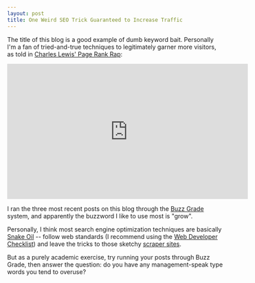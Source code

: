 ```yaml
---
layout: post
title: One Weird SEO Trick Guaranteed to Increase Traffic
---
```

  
The title of this blog is a good example of dumb keyword bait. Personally I'm a fan of tried-and-true techniques to legitimately garner more visitors, as told in <a href="http://www.youtube.com/watch?v=fnSJBpB_OKQ">Charles Lewis' Page Rank Rap</a>:

<iframe width="560" height="315" src="http://www.youtube.com/embed/fnSJBpB_OKQ" frameborder="0" allowfullscreen></iframe>

I ran the three most recent posts on this blog through the <a href="http://codyromano.com/buzzgrade">Buzz Grade</a> system, and apparently the buzzword I like to use most is "grow".

Personally, I think most search engine optimization techniques are basically <a href="http://en.wikipedia.org/wiki/Snake_oil">Snake Oil</a> -- follow web standards (I recommend using the <a href="http://webdevchecklist.com/">Web Developer Checklist</a>) and leave the tricks to those sketchy <a href="http://en.wikipedia.org/wiki/Scraper_site">scraper sites</a>.

But as a purely academic exercise, try running your posts through Buzz Grade, then answer the question: do you have any management-speak type words you tend to overuse?